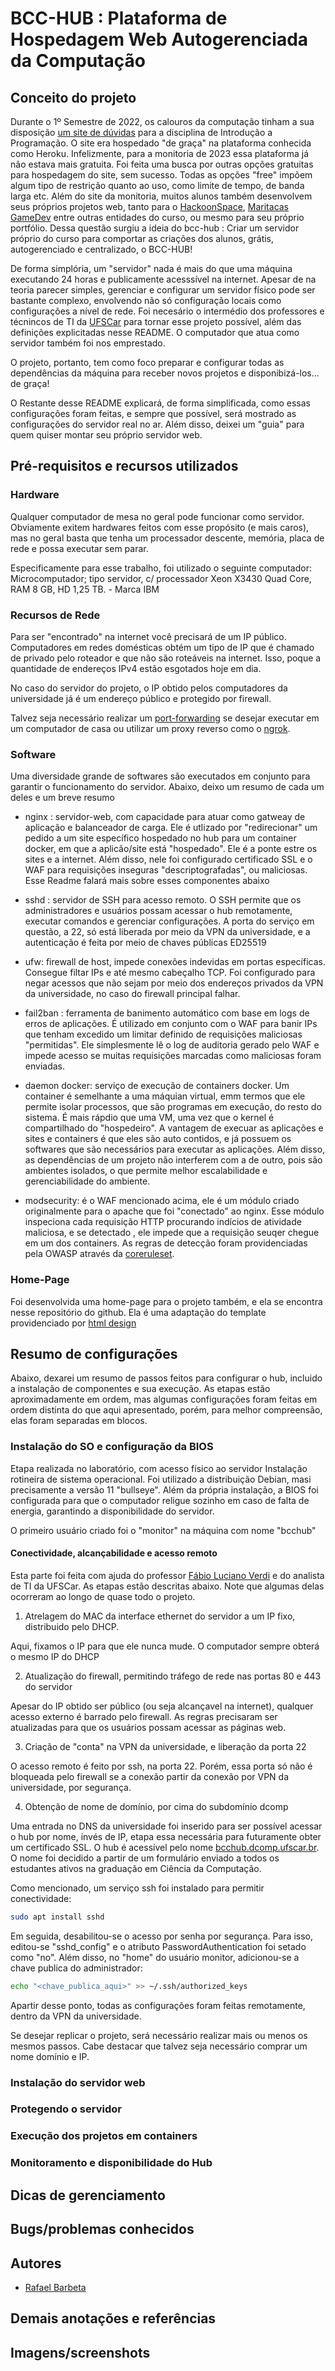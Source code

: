 # BCC-HUB : Plataforma de Hospedagem Web Autogerenciada da Computação

## Conceito do projeto
Durante o 1º Semestre de 2022, os calouros da computação tinham a sua disposição [um site de dúvidas](https://github.com/mauriciocsz/Duvidas-IP) para a disciplina de Introdução a Programação. O site era hospedado "de graça" na plataforma conhecida como Heroku. Infelizmente, para a monitoria de 2023 essa plataforma já não estava mais gratuita. Foi feita uma busca por outras opções gratuitas para hospedagem
do site, sem sucesso. Todas as opções "free" impõem algum tipo de restrição quanto ao uso, como limite de tempo, de banda larga etc. Além do site da monitoria, muitos alunos também desenvolvem seus próprios projetos web, tanto para o [HackoonSpace](https://github.com/hackoonspace), [Maritacas GameDev](https://maritacasgamedev.itch.io/) entre outras entidades do curso, ou mesmo para seu próprio portfólio. Dessa questão surgiu a ideia do bcc-hub : Criar um servidor próprio do curso para comportar as criações dos alunos, grátis, autogerenciado e centralizado, o BCC-HUB!

De forma simplória, um "servidor" nada é mais do que uma máquina executando 24 horas e publicamente acesssível na internet. Apesar de na teoria parecer simples, gerenciar e configurar um servidor físico pode ser bastante complexo, envolvendo não só configuração locais como configurações a nível de rede. Foi necesário o intermédio dos professores e técnincos de TI da [UFSCar](https://www.ufscar.br/) para tornar esse projeto possível, além das definições explicitadas nesse README. O computador que atua como servidor também foi nos emprestado. 

O projeto, portanto, tem como foco preparar e configurar todas as dependências da máquina para receber novos projetos e disponibizá-los... de graça!

O Restante desse README explicará, de forma simplificada, como essas configurações foram feitas, e sempre que possível, será mostrado as configurações do servidor real no ar. Além disso, deixei um "guia" para quem quiser montar seu próprio servidor web.
## Pré-requisitos e recursos utilizados
### Hardware
Qualquer computador de mesa no geral pode funcionar como servidor. Obviamente exitem hardwares feitos com esse propósito (e mais caros), mas no geral basta que tenha um processador descente, memória, placa de rede e possa executar sem parar. 

Especificamente para esse trabalho, foi utilizado o seguinte computador:
Microcomputador; tipo servidor, c/ processador Xeon X3430 Quad Core, RAM 8 GB, HD 1,25 TB. - Marca IBM
### Recursos de Rede
Para ser "encontrado" na internet você precisará de um IP público. Computadores em redes domésticas obtém um tipo de IP que é chamado de privado pelo roteador e que não são roteáveis na internet. Isso, poque a quantidade de endereços IPv4 estão esgotados hoje em dia. 

No caso do servidor do projeto, o IP obtido pelos computadores da universidade já é um endereço público e protegido por firewall.

Talvez seja necessário realizar um [port-forwarding](https://simplificandoredes.com/como-fazer-portforwarding/) se desejar executar em um computador de casa ou utilizar um proxy reverso como o [ngrok](https://ngrok.com/).

### Software
Uma diversidade grande de softwares são executados em conjunto para garantir o funcionamento do servidor. Abaixo, deixo um resumo de cada um deles e um breve resumo

* nginx : servidor-web, com capacidade para atuar como gatweay de aplicação e balanceador de carga. Ele é utlizado por "redirecionar" um pedido a um site específico hospedado no hub para um container docker, em que a aplicão/site está "hospedado". Ele é a ponte estre os sites e a internet. Além disso, nele foi configurado certificado SSL e o WAF para requisições inseguras "descriptografadas", ou maliciosas. Esse Readme falará mais sobre esses componentes abaixo

* sshd : servidor de SSH para acesso remoto. O SSH permite que os administradores e usuários possam acessar o hub remotamente, executar comandos e gerenciar configurações. A porta do serviço em questão, a 22, só está liberada por meio da VPN da universidade, e a autenticação é feita por meio de chaves públicas ED25519

* ufw: firewall de host, impede conexões indevidas em portas específicas. Consegue filtar IPs e até mesmo cabeçalho TCP. Foi configurado para negar acessos que não sejam por meio dos endereços privados da VPN da universidade, no caso do firewall principal falhar.

* fail2ban : ferramenta de banimento automático com base em logs de erros de aplicações. É utilizado em conjunto com o WAF para banir IPs que tenham excedido um limitar definido de requisições maliciosas "permitidas". Ele simplesmente lê o log de auditoria gerado pelo WAF e impede acesso se muitas requisições marcadas como maliciosas foram enviadas.

* daemon docker: serviço de execução de containers docker. Um container é semelhante a uma máquian virtual, emm termos que ele permite isolar processos, que são programas em execução, do resto do sistema. É mais rápdio que uma VM, uma vez que o kernel é compartilhado do "hospedeiro". A vantagem de execuar as aplicações e sites e containers é que eles são auto contidos, e já possuem os softwares que são necessários para executar as aplicações. Além disso, as dependências de um projeto não interferem com a de outro, pois são ambientes isolados, o que permite melhor escalabilidade e gerenciabilidade do ambiente.

* modsecurity: é o WAF mencionado acima, ele é um módulo criado originalmente para o apache que foi "conectado" ao nginx. Esse módulo inspeciona cada requisição HTTP procurando indícios de atividade maliciosa, e se detectado , ele impede que a requisição seuqer chegue em um dos containers. As regras de detecção foram providenciadas pela OWASP através da [coreruleset](https://owasp.org/www-project-modsecurity-core-rule-set/).

### Home-Page
Foi desenvolvida uma home-page para o projeto também, e ela se encontra nesse repositório do github. Ela é uma adaptação do template providenciado por [html design](https://html.design/)
  
## Resumo de configurações

Abaixo, dexarei um resumo de passos feitos para configurar o hub, incluido a instalação de componentes e sua execução. As etapas estão aproximadamente em ordem, mas algumas configurações foram feitas em ordem distinta do que aqui apresentado, porém, para melhor compreensão, elas foram separadas em blocos.

### Instalação do SO e configuração da BIOS

Etapa realizada no laboratório, com acesso físico ao servidor
Instalação rotineira de sistema operacional. Foi utilizado a distribuição Debian, masi precisamente a versão 11 "bullseye". Além da própria instalação, a BIOS foi configurada para que o computador religue sozinho em caso de falta de energia, garantindo a disponibilidade do servidor. 

O primeiro usuário criado foi o "monitor" na máquina com nome "bcchub"

#### Conectividade, alcançabilidade e acesso remoto

Esta parte foi feita com ajuda do professor [Fábio Luciano Verdi](https://www.dcomp.ufscar.br/verdi/) e do analista de TI da UFSCar. As etapas estão descritas abaixo. Note que algumas delas ocorreram ao longo de quase todo o projeto.

1. Atrelagem do MAC da interface ethernet do servidor a um IP fixo, distribuido pelo DHCP.

Aqui, fixamos o IP para que ele nunca mude. O computador sempre obterá o mesmo IP do DHCP

2. Atualização do firewall, permitindo tráfego de rede nas portas 80 e 443 do servidor

Apesar do IP obtido ser público (ou seja alcançavel na internet), qualquer acesso externo é barrado pelo firewall. As regras precisaram ser atualizadas para que os usuários possam acessar as páginas web.

3. Criação de "conta" na VPN da universidade, e liberação da porta 22

O acesso remoto é feito por ssh, na porta 22. Porém, essa porta só não é bloqueada pelo firewall se a conexão partir da conexão por VPN da universidade, por segurança.

4. Obtenção de nome de domínio, por cima do subdomínio dcomp

Uma entrada no DNS da universidade foi inserido para ser possível acessar o hub por nome, invés de IP, etapa essa necessária para futuramente obter um certificado SSL. O hub é acessível pelo nome [bcchub.dcomp.ufscar.br](https://bcchub.dcomp.ufscar.br). O nome foi decidido a partir de um formulário enviado a todos os estudantes ativos na graduação em Ciência da Computação.

Como mencionado, um serviço ssh foi instalado para permitir conectividade:

```bash
sudo apt install sshd
```

Em seguida, desabilitou-se o acesso por senha por segurança. Para isso, editou-se "sshd_config" e o atributo PasswordAuthentication foi setado como "no". Além disso, no "home" do usuário monitor, adicionou-se a chave publica do administrador:

```bash
echo "<chave_publica_aqui>" >> ~/.ssh/authorized_keys
```
Apartir desse ponto, todas as configurações foram feitas remotamente, dentro da VPN da universidade.

Se desejar replicar o projeto, será necessário realizar mais ou menos os mesmos passos. Cabe destacar que talvez seja necessário comprar um nome domínio e IP.

### Instalação do servidor web

### Protegendo o servidor

### Execução dos projetos em containers

### Monitoramento e disponibilidade do Hub

### 

## Dicas de gerenciamento



## Bugs/problemas conhecidos


## Autores
* [Rafael Barbeta](https://github.com/rafaelbarbeta)

## Demais anotações e referências

## Imagens/screenshots